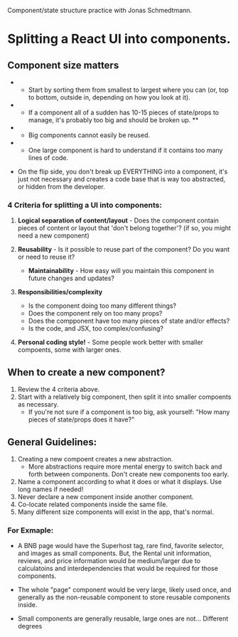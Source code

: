 Component/state structure practice with Jonas Schmedtmann.

# Splitting a React UI into components.

## Component size matters

* - Start by sorting them from smallest to largest where you can (or, top to bottom, outside in, depending on how you look at it).
* - If a component all of a sudden has 10-15 pieces of state/props to manage, it's probably too big and should be broken up. **
* - Big components cannot easily be reused.
* - One large component is hard to understand if it contains too many lines of code.

- On the flip side, you don't break up EVERYTHING into a component, it's just not necessary and creates a code base that is way too abstracted, or hidden from the developer.



###  4 Criteria for splitting a UI into components: 

1. **Logical separation of content/layout** - Does the component contain pieces of content or layout that 'don't belong together'? (if so, you might need a new component)

2. **Reusability** - Is it possible to reuse part of the component? Do you want or need to reuse it?
    - **Maintainability** - How easy will you maintain this component in future changes and updates?

3. **Responsibilities/complexity**
    - Is the component doing too many different things?
    - Does the component rely on too many props?
    - Does the compponent have too many pieces of state and/or effects?
    - Is the code, and JSX, too complex/confusing?

4. **Personal coding style!** - Some people work better with smaller compoents, some with larger ones.


## When to create a new component?

1. Review the 4 criteria above.
2. Start with a relatively big component, then split it into smaller compoents as necessary.
    - If you're not sure if a component is too big, ask yourself: "How many pieces of state/props does it have?"

## General Guidelines:
1. Creating a new compoent creates a new abstraction.
    - More abstractions require more mental energy to switch back and forth between components. Don't create new components too early.
2. Name a component according to what it does or what it displays. Use long names if needed!
3. Never declare a new component inside another component.
4. Co-locate related components inside the same file.
5. Many different size components will exist in the app, that's normal. 

### For Exmaple:

- A BNB page would have the Superhost tag, rare find, favorite selector, and images as small components. But, the Rental unit information, reviews, and price information would be medium/larger due to calculatoins and interdependencies that would be required for those components.

- The whole "page" component would be very large, likely used once, and generally as the non-reusable component to store reusable components inside.

- Small components are generally reusable, large ones are not... Different degrees
